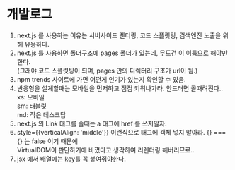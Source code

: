 # 개발로그
1. next.js 를 사용하는 이유는 서버사이드 렌더링, 코드 스플릿팅, 검색엔진 노출을 위해 유용하다.
2. next.js 를 사용하면 폴더구조에 pages 폴더가 있는데, 무도건 이 이름으로 해야만 한다.  
   (그래야 코드 스플릿팅이 되며, pages 안의 디렉터리 구조가 url이 됨.)
3. npm trends 사이트에 가면 어떤게 인기가 있는지 확인할 수 있음.  
4. 반응형을 설계할때는 모바일을 먼저하고 점점 키워나가라. 안드러면 골때려진다..  
   xs: 모바일  
   sm: 태블릿  
   md: 작은 데스크탑  
5. next.js 의 Link 태그를 슬때는 a 태그에 href 를 쓰지말자.  
6. style={{verticalAlign: 'middle'}} 이런식으로 태그에 객체 넣지 말아라. {} === {} 는 false 이기 때문에  
   VirtualDOM이 판단하기에 바꼈다고 생각하여 리렌더링 해버리므로..  
7. jsx 에서 배열에는 key를 꼭 붙여줘야한다.   

   